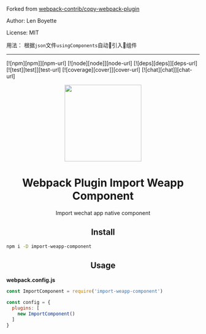 Forked from [webpack-contrib/copy-webpack-plugin](https://github.com/webpack-contrib/copy-webpack-plugin)

Author: Len Boyette

License: MIT

用法：
根据`json`文件`usingComponents`自动引入组件

------
[![npm][npm]][npm-url]
[![node][node]][node-url]
[![deps][deps]][deps-url]
[![test][test]][test-url]
[![coverage][cover]][cover-url]
[![chat][chat]][chat-url]

<div align="center">
  <a href="https://github.com/webpack/webpack">
    <img width="200" height="200"
      src="https://webpack.js.org/assets/icon-square-big.svg">
  </a>
  <h1>Webpack Plugin Import Weapp Component</h1>
  <p>Import wechat app native component</p>
</div>

<h2 align="center">Install</h2>

```bash
npm i -D import-weapp-component
```

<h2 align="center">Usage</h2>

**webpack.config.js**
```js
const ImportComponent = require('import-weapp-component')

const config = {
  plugins: [
    new ImportComponent()
  ]
}
```
